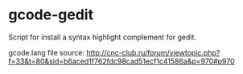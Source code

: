 # gcode-gedit
Script for install a syntax highlight complement for gedit.


gcode.lang file source: http://cnc-club.ru/forum/viewtopic.php?f=33&t=80&sid=b6aced1f762fdc98cad51ecf1c41586a&p=970#p970


